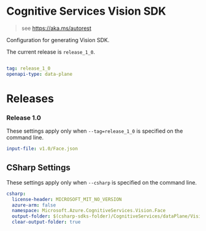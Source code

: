 # Cognitive Services Vision SDK

> see https://aka.ms/autorest

Configuration for generating Vision SDK.

The current release is `release_1_0`.

``` yaml

tag: release_1_0
openapi-type: data-plane
```
# Releases

### Release 1.0
These settings apply only when `--tag=release_1_0` is specified on the command line.

``` yaml $(tag) == 'release_1_0'
input-file: v1.0/Face.json
```

## CSharp Settings
These settings apply only when `--csharp` is specified on the command line.
``` yaml $(csharp) 
csharp: 
  license-header: MICROSOFT_MIT_NO_VERSION
  azure-arm: false
  namespace: Microsoft.Azure.CognitiveServices.Vision.Face
  output-folder: $(csharp-sdks-folder)/CognitiveServices/dataPlane/Vision/Microsoft.CognitiveServices.Vision/Generated/Face
  clear-output-folder: true
```

